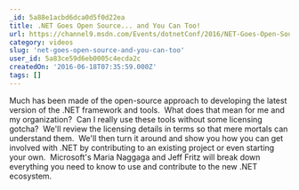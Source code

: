 ```yaml
---
_id: 5a88e1acbd6dca0d5f0d22ea
title: .NET Goes Open Source... and You Can Too!
url: https://channel9.msdn.com/Events/dotnetConf/2016/NET-Goes-Open-Source-and-You-Can-Too
category: videos
slug: 'net-goes-open-source-and-you-can-too'
user_id: 5a83ce59d6eb0005c4ecda2c
createdOn: '2016-06-18T07:35:59.000Z'
tags: []
---
```


Much has been made of the open-source approach to developing the latest version of the .NET framework and tools.  What does that mean for me and my organization?  Can I really use these tools without some licensing gotcha?  We'll review the licensing details in terms so that mere mortals can understand them.  We'll then turn it around and show you how you can get involved with .NET by contributing to an existing project or even starting your own.  Microsoft's Maria Naggaga and Jeff Fritz will break down everything you need to know to use and contribute to the new .NET ecosystem.
